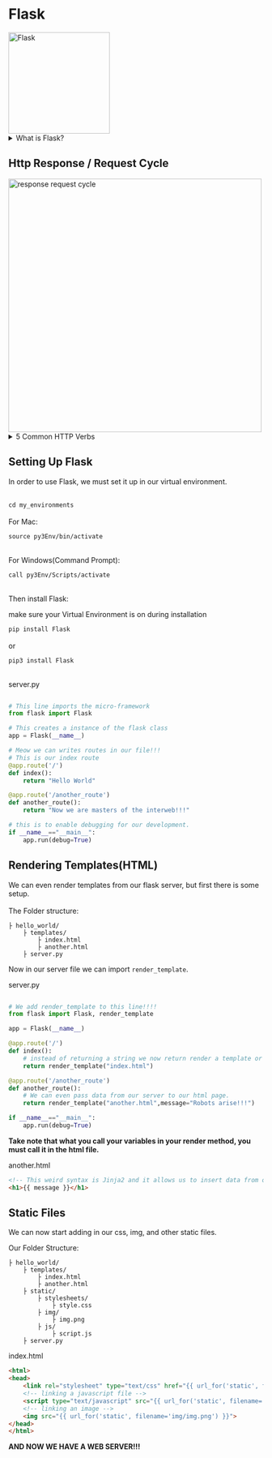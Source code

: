 # Flask

<img src="https://github.com/adion81/python_lectures/blob/master/assets/flask.png" alt="Flask" width="200px" > 

<details>
    <summary>What is Flask?</summary>
    Flask is light weight framework that we can use to make web applications.
</details>

## Http Response / Request Cycle

<img src="https://vectr.com/adion81/c8R4t9Gpm.svg?width=500&height=280&select=c8R4t9Gpmpage0" alt="response request cycle" width="500px">
<details>
    <summary>5 Common HTTP Verbs</summary>
    <ul>
        <li>GET</li>
        <li>POST</li>
        <li>PUT</li>
        <li>PATCH</li>
        <li>DELETE</li>
    </ul>
</details>


## Setting Up Flask
In order to use Flask, we must set it up in our virtual environment.<br>
<br>

`cd my_environments`<br>
<br>
For Mac:

`source py3Env/bin/activate`<br>
<br>

For Windows(Command Prompt):

`call py3Env/Scripts/activate`<br>
<br>

Then install Flask:

make sure your Virtual Environment is on during installation

`pip install Flask`<br>
<br>
or

`pip3 install Flask`<br>
<br>

server.py
```py

# This line imports the micro-framework
from flask import Flask

# This creates a instance of the flask class
app = Flask(__name__)

# Meow we can writes routes in our file!!!
# This is our index route
@app.route('/')
def index():
    return "Hello World"

@app.route('/another_route')
def another_route():
    return "Now we are masters of the interweb!!!"

# this is to enable debugging for our development.
if __name__=="__main__":
    app.run(debug=True)

```

## Rendering Templates(HTML)

We can even render templates from our flask server, but first there is some setup.<br>
<br>
The Folder structure:

```
├ hello_world/
    ├ templates/
        ├ index.html
        ├ another.html
    ├ server.py
```

Now in our server file we can import `render_template`.


server.py
```py

# We add render_template to this line!!!!
from flask import Flask, render_template

app = Flask(__name__)

@app.route('/')
def index():
    # instead of returning a string we now return render a template or html file.
    return render_template("index.html")

@app.route('/another_route')
def another_route():
    # We can even pass data from our server to our html page.
    return render_template("another.html",message="Robots arise!!!")

if __name__=="__main__":
    app.run(debug=True)

```

**Take note that what you call your variables in your render method, you must call it in the html file.**

another.html
```html
<!-- This weird syntax is Jinja2 and it allows us to insert data from our server -->
<h1>{{ message }}</h1>
```

## Static Files

We can now start adding in our css, img, and other static files.

Our Folder Structure:

```
├ hello_world/
    ├ templates/
        ├ index.html
        ├ another.html
    ├ static/
        ├ stylesheets/
            ├ style.css
        ├ img/
            ├ img.png
        ├ js/
            ├ script.js
    ├ server.py
```


index.html

```html
<html>
<head>
    <link rel="stylesheet" type="text/css" href="{{ url_for('static', filename='css/my_style.css') }}">
    <!-- linking a javascript file -->
    <script type="text/javascript" src="{{ url_for('static', filename='js/script.js') }}"></script>
    <!-- linking an image -->
    <img src="{{ url_for('static', filename='img/img.png') }}">
</head>
</html>
```

**AND NOW WE HAVE A WEB SERVER!!!**

